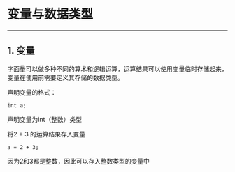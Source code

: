 # 变量与数据类型

***

## 1. 变量
字面量可以做多种不同的算术和逻辑运算，运算结果可以使用变量临时存储起来，变量在使用前需要定义其存储的数据类型。

声明变量的格式：
```
int a;
```
声明变量为int（整数）类型

将2 + 3 的运算结果存入变量
```
a = 2 + 3;
```
因为2和3都是整数，因此可以存入整数类型的变量中